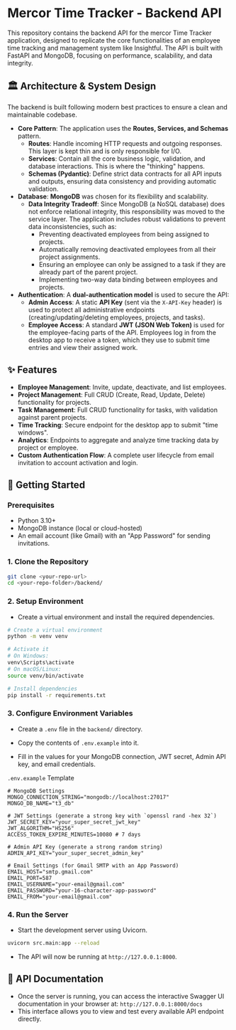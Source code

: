 # Mercor Time Tracker - Backend API

This repository contains the backend API for the mercor Time Tracker application, designed to replicate the core functionalities of an employee time tracking and management system like Insightful. The API is built with FastAPI and MongoDB, focusing on performance, scalability, and data integrity.

## 🏛️ Architecture & System Design

The backend is built following modern best practices to ensure a clean and maintainable codebase.

* **Core Pattern**: The application uses the **Routes, Services, and Schemas** pattern.
    * **Routes**: Handle incoming HTTP requests and outgoing responses. This layer is kept thin and is only responsible for I/O.
    * **Services**: Contain all the core business logic, validation, and database interactions. This is where the "thinking" happens.
    * **Schemas (Pydantic)**: Define strict data contracts for all API inputs and outputs, ensuring data consistency and providing automatic validation.
* **Database**: **MongoDB** was chosen for its flexibility and scalability.
    * **Data Integrity Tradeoff**: Since MongoDB (a NoSQL database) does not enforce relational integrity, this responsibility was moved to the service layer. The application includes robust validations to prevent data inconsistencies, such as:
        * Preventing deactivated employees from being assigned to projects.
        * Automatically removing deactivated employees from all their project assignments.
        * Ensuring an employee can only be assigned to a task if they are already part of the parent project.
        * Implementing two-way data binding between employees and projects.
* **Authentication**: A **dual-authentication model** is used to secure the API:
    * **Admin Access**: A static **API Key** (sent via the `X-API-Key` header) is used to protect all administrative endpoints (creating/updating/deleting employees, projects, and tasks).
    * **Employee Access**: A standard **JWT (JSON Web Token)** is used for the employee-facing parts of the API. Employees log in from the desktop app to receive a token, which they use to submit time entries and view their assigned work.

## ✨ Features

* **Employee Management**: Invite, update, deactivate, and list employees.
* **Project Management**: Full CRUD (Create, Read, Update, Delete) functionality for projects.
* **Task Management**: Full CRUD functionality for tasks, with validation against parent projects.
* **Time Tracking**: Secure endpoint for the desktop app to submit "time windows".
* **Analytics**: Endpoints to aggregate and analyze time tracking data by project or employee.
* **Custom Authentication Flow**: A complete user lifecycle from email invitation to account activation and login.

## 🚀 Getting Started

### Prerequisites

* Python 3.10+
* MongoDB instance (local or cloud-hosted)
* An email account (like Gmail) with an "App Password" for sending invitations.

### 1. Clone the Repository

```bash
git clone <your-repo-url>
cd <your-repo-folder>/backend/
```

### 2. Setup Environment
- Create a virtual environment and install the required dependencies.

```bash
# Create a virtual environment
python -m venv venv

# Activate it
# On Windows:
venv\Scripts\activate
# On macOS/Linux:
source venv/bin/activate

# Install dependencies
pip install -r requirements.txt
```

### 3. Configure Environment Variables
- Create a ```.env``` file in the ```backend/``` directory.

- Copy the contents of ```.env.example``` into it.

- Fill in the values for your MongoDB connection, JWT secret, Admin API key, and email credentials.

```.env.example``` Template

```Code snippet
# MongoDB Settings
MONGO_CONNECTION_STRING="mongodb://localhost:27017"
MONGO_DB_NAME="t3_db"

# JWT Settings (generate a strong key with `openssl rand -hex 32`)
JWT_SECRET_KEY="your_super_secret_jwt_key"
JWT_ALGORITHM="HS256"
ACCESS_TOKEN_EXPIRE_MINUTES=10080 # 7 days

# Admin API Key (generate a strong random string)
ADMIN_API_KEY="your_super_secret_admin_key"

# Email Settings (for Gmail SMTP with an App Password)
EMAIL_HOST="smtp.gmail.com"
EMAIL_PORT=587
EMAIL_USERNAME="your-email@gmail.com"
EMAIL_PASSWORD="your-16-character-app-password"
EMAIL_FROM="your-email@gmail.com"
```

### 4. Run the Server
- Start the development server using Uvicorn.

```bash
uvicorn src.main:app --reload
```
- The API will now be running at ```http://127.0.0.1:8000```.




## 📖 API Documentation
- Once the server is running, you can access the interactive Swagger UI documentation in your browser at:
    ```http://127.0.0.1:8000/docs```
- This interface allows you to view and test every available API endpoint directly.
